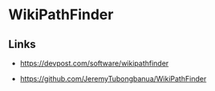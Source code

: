 # WikiPathFinder

## Links

- <https://devpost.com/software/wikipathfinder>

- <https://github.com/JeremyTubongbanua/WikiPathFinder>
